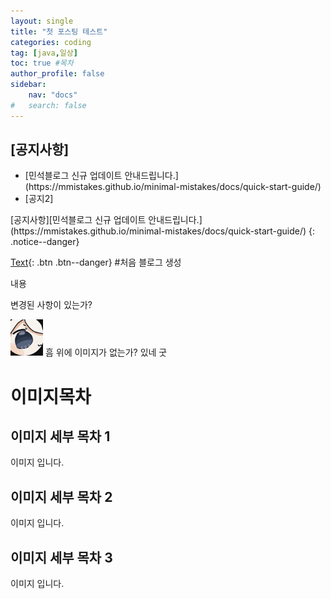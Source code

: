 ```yaml
---
layout: single
title: "첫 포스팅 테스트"
categories: coding
tag: [java,일상]
toc: true #목차
author_profile: false
sidebar:
    nav: "docs"
#   search: false
--- 
```

<div class="notice--danger">
<h2>[공지사항]</h2> 
<ul>
    <li>
    [민석블로그 신규 업데이트 안내드립니다.](https://mmistakes.github.io/minimal-mistakes/docs/quick-start-guide/)
    </li>
    <li>[공지2]</li>
</ul>
</div>
[공지사항][민석블로그 신규 업데이트 안내드립니다.](https://mmistakes.github.io/minimal-mistakes/docs/quick-start-guide/)
{: .notice--danger}

[Text](#link){: .btn .btn--danger}
#처음 블로그 생성
    
내용

변경된 사항이 있는가?

![](/images/2022-11-24-11-31-59.png)
흠 위에 이미지가 없는가? 있네 굿
# 이미지목차
## 이미지 세부 목차 1
이미지 입니다.
## 이미지 세부 목차 2
이미지 입니다.
## 이미지 세부 목차 3
이미지 입니다.

